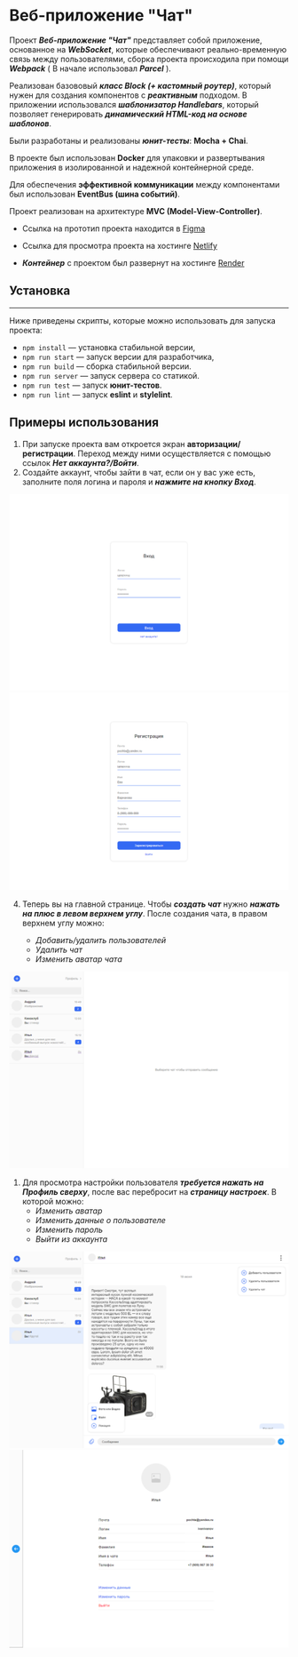 # Веб-приложение "Чат"

Проект **_Веб-приложение "Чат"_** представляет собой приложение, основанное на **_WebSocket_**, которые обеспечивают реально-временную связь между пользователями, сборка проекта происходила при помощи  **_Webpack_** ( В начале использовал **_Parcel_** ).

Реализован базововый **_класс Block (+ кастомный роутер)_**, который нужен для создания компонентов с **_реактивным_** подходом. В приложении использовался **_шаблонизатор Handlebars_**, который позволяет генерировать **_динамический HTML-код на основе шаблонов_**.

Были разработаны и реализованы **_юнит-тесты_**: **Mocha + Chai**.

В проекте был использован **Docker** для упаковки и развертывания приложения в изолированной и надежной контейнерной среде.

Для обеспечения **эффективной коммуникации** между компонентами был использован **EventBus (шина событий)**.



Проект реализован на архитектуре **MVC (Model-View-Controller)**.

- Ссылка на прототип проекта находится в [Figma](<https://www.figma.com/file/zdz0Xx0vvfUfVxJAtP5cyw/Chat_external_link-(Copy)?type=design&node-id=1-2&t=PXivSqJXneHc7oUe-0>)

- Ссылка для просмотра проекта на хостинге [Netlify](https://tangerine-cupcake-6bdf48.netlify.app/)

- **_Контейнер_** с проектом был развернут на хостинге [Render](https://chat-m5m2.onrender.com)

## Установка

---

Ниже приведены скрипты, которые можно использовать для запуска проекта:

- `npm install` — установка стабильной версии,
- `npm run start` — запуск версии для разработчика,
- `npm run build` — сборка стабильной версии.
- `npm run server` — запуск сервера со статикой.
- `npm run test` — запуск **юнит-тестов**.
- `npm run lint` — запуск **eslint** и **stylelint**.

## Примеры использования


1. При запуске проекта вам откроется экран **авторизации/регистрации**. Переход между ними осуществляется с помощью ссылок **_Нет аккаунта?/Войти_**.
2. Создайте аккаунт, чтобы зайти в чат, если он у вас уже есть, заполните поля логина и пароля и **_нажмите на кнопку Вход_**.

  ![sc1](./src/assets/img/img-readme/sc1.png)
  ![sc2](./src/assets/img/img-readme/sc2.png)

4. Теперь вы на главной странице. Чтобы **_создать чат_** нужно **_нажать на плюс в левом верхнем углу_**. После создания чата, в правом верхнем углу можно:
   
   - _Добавить/удалить пользователей_
   - _Удалить чат_
   - _Изменить аватар чата_

  ![sc3](./src/assets/img/img-readme/sc3.png)
1. Для просмотра настройки пользователя **_требуется нажать на Профиль сверху_**, после вас перебросит на **_страницу настроек_**. В которой можно:
   - _Изменить аватар_
   - _Изменить данные о пользователе_
   - _Изменить пароль_
   - _Выйти из аккаунта_

  ![sc4](./src/assets/img/img-readme/sc4.png)
  ![sc5](./src/assets/img/img-readme/sc5.png)
